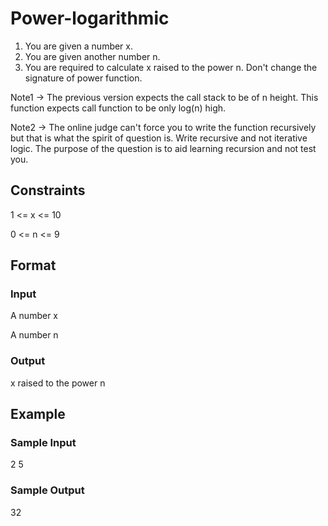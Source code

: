 # Power-logarithmic

1. You are given a number x.
2. You are given another number n.
3. You are required to calculate x raised to the power n. Don't change the signature of power function.

Note1 -> The previous version expects the call stack to be of n height. This function expects call function to be only log(n) high.

Note2 -> The online judge can't force you to write the function recursively but that is what the spirit of question is. Write recursive and not iterative logic. The purpose of the question is to aid learning recursion and not test you.

## Constraints
1 <= x <= 10

0 <= n <= 9

## Format
### Input
A number x

A number n

### Output
x raised to the power n

## Example
### Sample Input
2
5

### Sample Output
32
